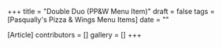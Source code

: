 +++
title = "Double Duo (PP&W Menu Item)"
draft = false
tags = [Pasqually's Pizza & Wings Menu Items]
date = ""

[Article]
contributors = []
gallery = []
+++